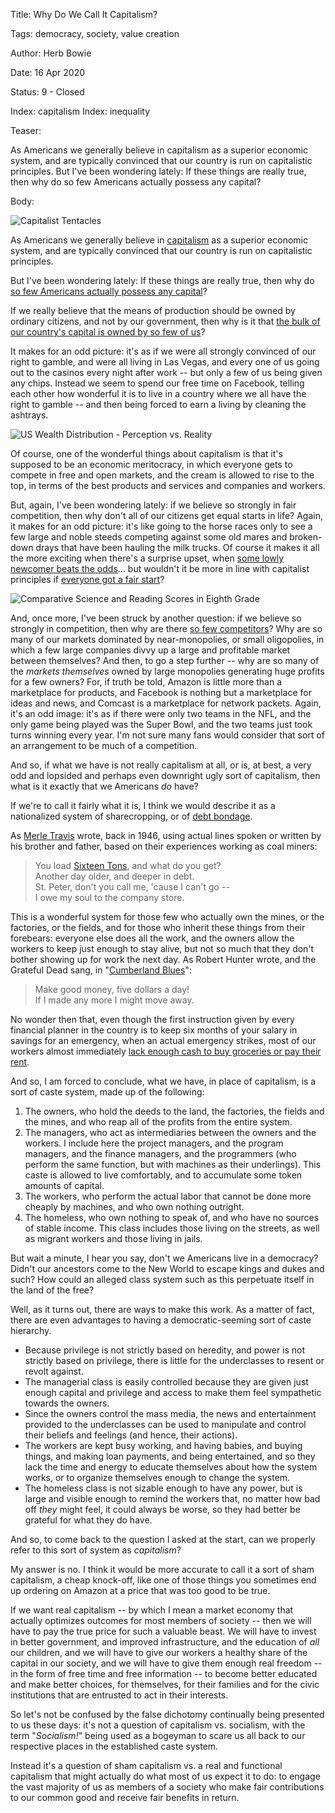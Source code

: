 Title:  Why Do We Call It Capitalism?

Tags:   democracy, society, value creation

Author: Herb Bowie

Date:   16 Apr 2020

Status: 9 - Closed

Index:  capitalism
Index:  inequality

Teaser: 

As Americans we generally believe in capitalism as a superior economic system, and are typically convinced that our country is run on capitalistic principles. But I've been wondering lately: If these things are really true, then why do so few Americans actually possess any capital?  

Body: 

<p><img src="../../images/capitalism.jpg" alt="Capitalist Tentacles" title="Capitalist Tentacles" /></p>

As Americans we generally believe in [capitalism][] as a superior economic system, and are typically convinced that our country is run on capitalistic principles. 

But I've been wondering lately: If these things are really true, then why do [so few Americans actually possess any capital][ineq]? 

If we really believe that the means of production should be owned by ordinary citizens, and not by our government, then why is it that [the bulk of our country's capital is owned by so few of us][nyt]?

It makes for an odd picture: it's as if we were all strongly convinced of our right to gamble, and were all living in Las Vegas, and every one of us going out to the casinos every night after work -- but only a few of us being given any chips. Instead we seem to spend our free time on Facebook, telling each other how wonderful it is to live in a country where we all have the right to gamble -- and then being forced to earn a living by cleaning the ashtrays. 

![US Wealth Distribution - Perception vs. Reality](https://practopian.org/images/us-wealth-distribution-perception.jpg)

Of course, one of the wonderful things about capitalism is that it's supposed to be an economic meritocracy, in which everyone gets to compete in free and open markets, and the cream is allowed to rise to the top, in terms of the best products and services and companies and workers. 

But, again, I've been wondering lately: if we believe so strongly in fair competition, then why don't all of our citizens get equal starts in life? Again, it makes for an odd picture: it's like going to the horse races only to see a few large and noble steeds competing against some old mares and broken-down drays that have been hauling the milk trucks. Of course it makes it all the more exciting when there's a surprise upset, when [some lowly newcomer beats the odds][shelby]... but wouldn't it be more in line with capitalist principles if [everyone got a fair start](https://news.harvard.edu/gazette/story/2016/02/the-costs-of-inequality-educations-the-one-key-that-rules-them-all/)?

![Comparative Science and Reading Scores in Eighth Grade](https://practopian.org/images/science-reading-scores.png)

And, once more, I've been struck by another question: if we believe so strongly in competition, then why are there [so few competitors][cap-myth]? Why are so many of our markets dominated by near-monopolies, or small oligopolies, in which a few large companies  divvy up a large and profitable market between themselves? And then, to go a step further -- why are so many of the *markets themselves* owned by large monopolies generating huge profits for a few owners? For, if truth be told, Amazon is little more than a marketplace for products, and Facebook is nothing but a marketplace for ideas and news, and Comcast is a marketplace for network packets. Again, it's an odd image: it's as if there were only two teams in the NFL, and the only game being played was the Super Bowl, and the two teams just took turns winning every year. I'm not sure many fans would consider that sort of an arrangement to be much of a competition. 

And so, if what we have is not really capitalism at all, or is, at best, a very odd and lopsided and perhaps even downright ugly sort of capitalism, then what is it exactly that we Americans *do* have? 

If we're to call it fairly what it is, I think we would describe it as a nationalized system of sharecropping, or of [debt bondage][db]. 

As [Merle Travis][mt] wrote, back in 1946, using actual lines spoken or written by his brother and father, based on their experiences working as coal miners:

> You load [Sixteen Tons][16t], and what do you get?  
> Another day older, and deeper in debt.  
> St. Peter, don't you call me, 'cause I can't go --  
> I owe my soul to the company store. 

This is a wonderful system for those few who actually own the mines, or the factories, or the fields, and for those who inherit these things from their forebears: everyone else does all the work, and the owners allow the workers to keep just enough to stay alive, but not so much that they don't bother showing up for work the next day. As Robert Hunter wrote, and the Grateful Dead sang, in "[Cumberland Blues][cb]":

> Make good money, five dollars a day!  
> If I made any more I might move away.

No wonder then that, even though the first instruction given by every financial planner in the country is to keep six months of your salary in savings for an emergency, when an actual emergency strikes, most of our workers almost immediately [lack enough cash to buy groceries or pay their rent][rent]. 

And so, I am forced to conclude, what we have, in place of capitalism, is a sort of caste system, made up of the following:

1. The owners, who hold the deeds to the land, the factories, the fields and the mines, and who reap all of the profits from the entire system.   
2. The managers, who act as intermediaries between the owners and the workers. I include here the project managers, and the program managers, and the finance managers, and the programmers (who perform the same function, but with machines as their underlings). This caste is allowed to live comfortably, and to accumulate some token amounts of capital. 
3. The workers, who perform the actual labor that cannot be done more cheaply by machines, and who own nothing outright. 
4. The homeless, who own nothing to speak of, and who have no sources of stable income. This class includes those living on the streets, as well as migrant workers and those living in jails.

But wait a minute, I hear you say, don't we Americans live in a democracy? Didn't our ancestors come to the New World to escape kings and dukes and such? How could an alleged class system such as this perpetuate itself in the land of the free?

Well, as it turns out, there are ways to make this work. As a matter of fact, there are even advantages to having a democratic-seeming sort of caste hierarchy. 

* Because privilege is not strictly based on heredity, and power is not strictly based on privilege, there is little for the underclasses to resent or revolt against. 
* The managerial class is easily controlled because they are given just enough capital and privilege and access to make them feel sympathetic towards the owners. 
* Since the owners control the mass media, the news and entertainment provided to the underclasses can be used to manipulate and control their beliefs and feelings (and hence, their actions). 
* The workers are kept busy working, and having babies, and buying things, and making loan payments, and being entertained, and so they lack the time and energy to educate themselves about how the system works, or to organize themselves enough to change the system. 
* The homeless class is not sizable enough to have any power, but is large and visible enough to remind the workers that, no matter how bad off *they* might feel, it could always be worse, so they had better be grateful for what they do have. 

And so, to come back to the question I asked at the start, can we properly refer to this sort of system as *capitalism*? 

My answer is no. I think it would be more accurate to call it a sort of sham capitalism, a cheap knock-off, like one of those things you sometimes end up ordering on Amazon at a price that was too good to be true. 

If we want real capitalism -- by which I mean a market economy that actually optimizes outcomes for most members of society -- then we will have to pay the true price for such a valuable beast. We will have to invest in better government, and improved infrastructure, and the education of *all* our children, and we will have to give our workers a healthy share of the capital in our society, and we will have to give them enough real freedom -- in the form of free time and free information -- to become better educated and make better choices, for themselves, for their families and for the civic institutions that are entrusted to act in their interests. 

So let's not be confused by the false dichotomy continually being presented to us these days: it's not a question of capitalism vs. socialism, with the term "*Socialism!*" being used as a bogeyman to scare us all back to our respective places in the established caste system. 

Instead it's a question of sham capitalism vs. a real and functional capitalism that might actually do what most of us expect it to do: to engage the vast majority of us as members of a society who make fair contributions to our common good and receive fair benefits in return.   

[16t]: https://en.wikipedia.org/wiki/Sixteen_Tons

[cap-myth]: https://www.wiley.com/en-us/The+Myth+of+Capitalism%3A+Monopolies+and+the+Death+of+Competition-p-9781119548140

[capitalism]: https://en.wikipedia.org/wiki/Capitalism

[cb]: http://artsites.ucsc.edu/gdead/agdl/cumb.html

[db]: https://en.wikipedia.org/wiki/Debt_bondage

[ineq]: https://inequality.org/facts/wealth-inequality/

[mt]: https://en.wikipedia.org/wiki/Merle_Travis

[nyt]: https://www.nytimes.com/2018/02/08/business/economy/stocks-economy.html

[rent]: https://www.nytimes.com/2020/04/08/business/economy/coronavirus-rent.html

[shelby]: https://www.autoblog.com/2019/11/24/shelby-american-carroll-shelby-documentary/
